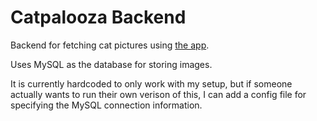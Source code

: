 # Catpalooza Backend

Backend for fetching cat pictures using [the app](https://github.com/neboman11/catpalooza).

Uses MySQL as the database for storing images.

It is currently hardcoded to only work with my setup, but if someone actually wants to run their own verison of this, I can add a config file for specifying the MySQL connection information.
